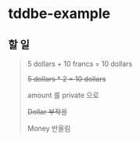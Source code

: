 # tddbe-example

## 할 일
> 5 dollars + 10 francs = 10 dollars
> 
> ~~5 dollars * 2 = 10 dollars~~
> 
> amount 를 private 으로
> 
> ~~Dollar 부작용~~
> 
> Money 반올림